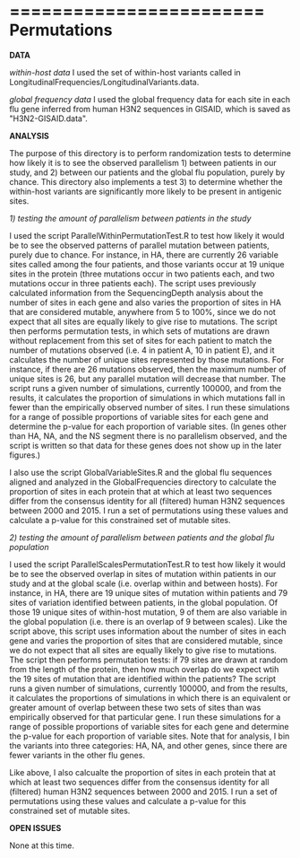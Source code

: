 ========================
Permutations
========================

**DATA**

*within-host data* I used the set of within-host variants called in LongitudinalFrequencies/LongitudinalVariants.data.

*global frequency data* I used the global frequency data for each site in each flu gene inferred from human H3N2 sequences in GISAID, which is saved as "H3N2-GISAID.data".

**ANALYSIS**

The purpose of this directory is to perform randomization tests to determine how likely it is to see the observed parallelism 1) between patients in our study, and 2) between our patients and the global flu population, purely by chance. This directory also implements a test 3) to determine whether the within-host variants are significantly more likely to be present in antigenic sites.

*1) testing the amount of parallelism between patients in the study*

I used the script ParallelWithinPermutationTest.R to test how likely it would be to see the observed patterns of parallel mutation between patients, purely due to chance. For instance, in HA, there are currently 26 variable sites called among the four patients, and those variants occur at 19 unique sites in the protein (three mutations occur in two patients each, and two mutations occur in three patients each). The script uses previously calculated information from the SequencingDepth analysis about the number of sites in each gene and also varies the proportion of sites in HA that are considered mutable, anywhere from 5 to 100%, since we do not expect that all sites are equally likely to give rise to mutations. The script then performs permutation tests, in which sets of mutations are drawn without replacement from this set of sites for each patient to match the number of mutations observed (i.e. 4 in patient A, 10 in patient E), and it calculates the number of unique sites represented by those mutations. For instance, if there are 26 mutations observed, then the maximum number of unique sites is 26, but any parallel mutation will decrease that number. The script runs a given number of simulations, currently 100000, and from the results, it calculates the proportion of simulations in which mutations fall in fewer than the empirically observed number of sites. I run these simulations for a range of possible proportions of variable sites for each gene and determine the p-value for each proportion of variable sites. (In genes other than HA, NA, and the NS segment there is no parallelism observed, and the script is written so that data for these genes does not show up in the later figures.) 

I also use the script GlobalVariableSites.R and the global flu sequences aligned and analyzed in the GlobalFrequencies directory to calculate the proportion of sites in each protein that at which at least two sequences differ from the consensus identity for all (filtered) human H3N2 sequences between 2000 and 2015. I run a set of permutations using these values and calculate a p-value for this constrained set of mutable sites.

*2) testing the amount of parallelism between patients and the global flu population*

I used the script ParallelScalesPermutationTest.R to test how likely it would be to see the observed overlap in sites of mutation within patients in our study and at the global scale (i.e. overlap within and between hosts). For instance, in HA, there are 19 unique sites of mutation within patients and 79 sites of variation identified between patients, in the global population. Of those 19 unique sites of within-host mutation, 9 of them are also variable in the global population (i.e. there is an overlap of 9 between scales). Like the script above, this script uses information about the number of sites in each gene and varies the proportion of sites that are considered mutable, since we do not expect that all sites are equally likely to give rise to mutations. The script then performs permutation tests: if 79 sites are drawn at random from the length of the protein, then how much overlap do we expect wtih the 19 sites of mutation that are identified within the patients? The script runs a given number of simulations, currently 100000, and from the results, it calculates the proportions of simulations in which there is an equivalent or greater amount of overlap between these two sets of sites than was empirically observed for that particular gene. I run these simulations for a range of possible proportions of variable sites for each gene and determine the p-value for each proportion of variable sites. Note that for analysis, I bin the variants into three categories: HA, NA, and other genes, since there are fewer variants in the other flu genes.

Like above, I also calcualte the proportion of sites in each protein that at which at least two sequences differ from the consensus identity for all (filtered) human H3N2 sequences between 2000 and 2015. I run a set of permutations using these values and calculate a p-value for this constrained set of mutable sites.

**OPEN ISSUES**

None at this time.